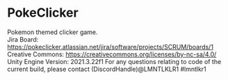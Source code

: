 # PokeClicker
 Pokemon themed clicker game.<br>
Jira Board: https://pokeclicker.atlassian.net/jira/software/projects/SCRUM/boards/1 <br>
Creative Commons: https://creativecommons.org/licenses/by-nc-sa/4.0/ <br>
Unity Engine Version: 2021.3.22f1
For any questions relating to code of the current build, please contact (DiscordHandle)@LMNTLKLR1 #lmntlkr1

